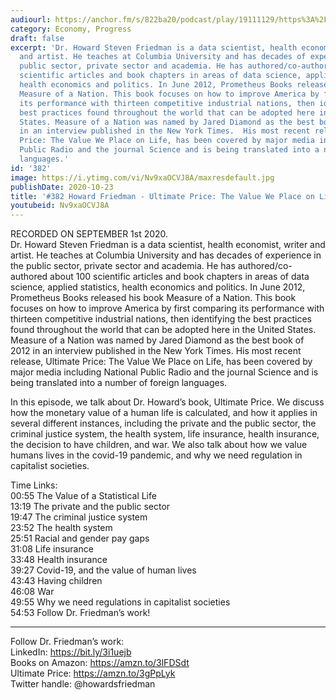 ```yaml
---
audiourl: https://anchor.fm/s/822ba20/podcast/play/19111129/https%3A%2F%2Fd3ctxlq1ktw2nl.cloudfront.net%2Fstaging%2F2020-8-5%2Fe02f7823-afd5-7daf-7906-0b20da2da112.m4a
category: Economy, Progress
draft: false
excerpt: 'Dr. Howard Steven Friedman is a data scientist, health economist, writer
  and artist. He teaches at Columbia University and has decades of experience in the
  public sector, private sector and academia. He has authored/co-authored about 100
  scientific articles and book chapters in areas of data science, applied statistics,
  health economics and politics. In June 2012, Prometheus Books released his book
  Measure of a Nation. This book focuses on how to improve America by first comparing
  its performance with thirteen competitive industrial nations, then identifying the
  best practices found throughout the world that can be adopted here in the United
  States. Measure of a Nation was named by Jared Diamond as the best book of 2012
  in an interview published in the New York Times.  His most recent release, Ultimate
  Price: The Value We Place on Life, has been covered by major media including National
  Public Radio and the journal Science and is being translated into a number of foreign
  languages.'
id: '382'
image: https://i.ytimg.com/vi/Nv9xaOCVJ8A/maxresdefault.jpg
publishDate: 2020-10-23
title: '#382 Howard Friedman - Ultimate Price: The Value We Place on Life'
youtubeid: Nv9xaOCVJ8A
---
```

<div class="timelinks">

RECORDED ON SEPTEMBER 1st 2020.  
Dr. Howard Steven Friedman is a data scientist, health economist, writer and artist. He teaches at Columbia University and has decades of experience in the public sector, private sector and academia. He has authored/co-authored about 100 scientific articles and book chapters in areas of data science, applied statistics, health economics and politics. In June 2012, Prometheus Books released his book Measure of a Nation. This book focuses on how to improve America by first comparing its performance with thirteen competitive industrial nations, then identifying the best practices found throughout the world that can be adopted here in the United States. Measure of a Nation was named by Jared Diamond as the best book of 2012 in an interview published in the New York Times.  His most recent release, Ultimate Price: The Value We Place on Life, has been covered by major media including National Public Radio and the journal Science and is being translated into a number of foreign languages.

In this episode, we talk about Dr. Howard’s book, Ultimate Price. We discuss how the monetary value of a human life is calculated, and how it applies in several different instances, including the private and the public sector, the criminal justice system, the health system, life insurance, health insurance, the decision to have children, and war. We also talk about how we value humans lives in the covid-19 pandemic, and why we need regulation in capitalist societies.

Time Links:  
<time>00:55</time> The Value of a Statistical Life  
<time>13:19</time> The private and the public sector  
<time>19:47</time> The criminal justice system  
<time>23:52</time> The health system  
<time>25:51</time> Racial and gender pay gaps  
<time>31:08</time> Life insurance  
<time>33:48</time> Health insurance  
<time>39:27</time> Covid-19, and the value of human lives  
<time>43:43</time> Having children  
<time>46:08</time> War  
<time>49:55</time> Why we need regulations in capitalist societies  
<time>54:53</time> Follow Dr. Friedman’s work!

---

Follow Dr. Friedman’s work:  
LinkedIn: https://bit.ly/3i1uejb  
Books on Amazon: https://amzn.to/3lFDSdt  
Ultimate Price: https://amzn.to/3gPpLyk  
Twitter handle: @howardsfriedman
</div>

